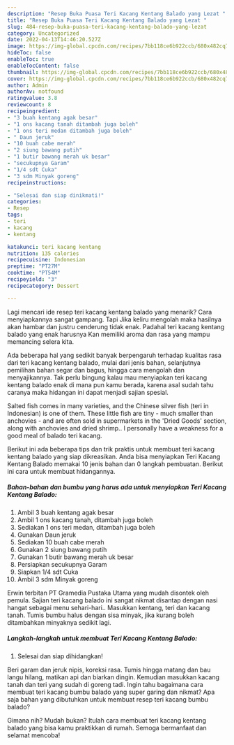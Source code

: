 ```yaml
---
description: "Resep Buka Puasa Teri Kacang Kentang Balado yang Lezat "
title: "Resep Buka Puasa Teri Kacang Kentang Balado yang Lezat "
slug: 484-resep-buka-puasa-teri-kacang-kentang-balado-yang-lezat
category: Uncategorized
date: 2022-04-13T14:46:20.527Z
image: https://img-global.cpcdn.com/recipes/7bb118ce6b922ccb/680x482cq70/teri-kacang-kentang-balado-foto-resep-utama.jpg
hideToc: false
enableToc: true
enableTocContent: false
thumbnail: https://img-global.cpcdn.com/recipes/7bb118ce6b922ccb/680x482cq70/teri-kacang-kentang-balado-foto-resep-utama.jpg
cover: https://img-global.cpcdn.com/recipes/7bb118ce6b922ccb/680x482cq70/teri-kacang-kentang-balado-foto-resep-utama.jpg
author: Admin
authorAv: notfound
ratingvalue: 3.8
reviewcount: 8
recipeingredient:
- "3 buah kentang agak besar"
- "1 ons kacang tanah ditambah juga boleh"
- "1 ons teri medan ditambah juga boleh"
- " Daun jeruk"
- "10 buah cabe merah"
- "2 siung bawang putih"
- "1 butir bawang merah uk besar"
- "secukupnya Garam"
- "1/4 sdt Cuka"
- "3 sdm Minyak goreng"
recipeinstructions:

- "Selesai dan siap dinikmati!"
categories:
- Resep
tags:
- teri
- kacang
- kentang

katakunci: teri kacang kentang 
nutrition: 135 calories
recipecuisine: Indonesian
preptime: "PT27M"
cooktime: "PT54M"
recipeyield: "3"
recipecategory: Dessert

---
```



Lagi mencari ide resep teri kacang kentang balado yang menarik? Cara menyiapkannya sangat gampang. Tapi Jika keliru mengolah maka hasilnya akan hambar dan justru cenderung tidak enak. Padahal teri kacang kentang balado yang enak harusnya Kan memiliki aroma dan rasa yang mampu memancing selera kita.


Ada beberapa hal yang sedikit banyak berpengaruh terhadap kualitas rasa dari teri kacang kentang balado, mulai dari jenis bahan, selanjutnya pemilihan bahan segar dan bagus, hingga cara mengolah dan menyajikannya. Tak perlu bingung kalau mau menyiapkan teri kacang kentang balado enak di mana pun kamu berada, karena asal sudah tahu caranya maka hidangan ini dapat menjadi sajian spesial.

Salted fish comes in many varieties, and the Chinese silver fish (teri in Indonesian) is one of them. These little fish are tiny - much smaller than anchovies - and are often sold in supermarkets in the &#39;Dried Goods&#39; section, along with anchovies and dried shrimp.. I personally have a weakness for a good meal of balado teri kacang.


Berikut ini ada beberapa tips dan trik praktis untuk membuat teri kacang kentang balado yang siap dikreasikan. Anda bisa menyiapkan Teri Kacang Kentang Balado memakai 10 jenis bahan dan 0 langkah pembuatan. Berikut ini cara untuk membuat hidangannya.

<!--inarticleads1-->

##### Bahan-bahan dan bumbu yang harus ada untuk menyiapkan Teri Kacang Kentang Balado:

1. Ambil 3 buah kentang agak besar
1. Ambil 1 ons kacang tanah, ditambah juga boleh
1. Sediakan 1 ons teri medan, ditambah juga boleh
1. Gunakan  Daun jeruk
1. Sediakan 10 buah cabe merah
1. Gunakan 2 siung bawang putih
1. Gunakan 1 butir bawang merah uk besar
1. Persiapkan secukupnya Garam
1. Siapkan 1/4 sdt Cuka
1. Ambil 3 sdm Minyak goreng


Erwin terbitan PT Gramedia Pustaka Utama yang mudah disontek oleh pemula. Sajian teri kacang balado ini sangat nikmat disantap dengan nasi hangat sebagai menu sehari-hari.. Masukkan kentang, teri dan kacang tanah. Tumis bumbu halus dengan sisa minyak, jika kurang boleh ditambahkan minyaknya sedikit lagi. 

<!--inarticleads2-->

##### Langkah-langkah untuk membuat Teri Kacang Kentang Balado:


1. Selesai dan siap dihidangkan!

Beri garam dan jeruk nipis, koreksi rasa. Tumis hingga matang dan bau langu hilang, matikan api dan biarkan dingin. Kemudian masukkan kacang tanah dan teri yang sudah di goreng tadi. Ingin tahu bagaimana cara membuat teri kacang bumbu balado yang super garing dan nikmat? Apa saja bahan yang dibutuhkan untuk membuat resep teri kacang bumbu balado? 

Gimana nih? Mudah bukan? Itulah cara membuat teri kacang kentang balado yang bisa kamu praktikkan di rumah. Semoga bermanfaat dan selamat mencoba!
